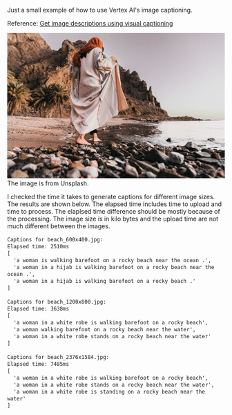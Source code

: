 Just a small example of how to use Vertex AI's image captioning.

Reference: [Get image descriptions using visual captioning](https://cloud.google.com/vertex-ai/docs/generative-ai/image/image-captioning)


![image](./images/beach_600x400.jpg)
The image is from Unsplash. 

I checked the time it takes to generate captions for different image sizes. The results are shown below. The elapsed time includes time to upload and time to process. The elaplsed time difference should be mostly because of the processing. The image size is in kilo bytes and the upload time are not much different between the images.

```
Captions for beach_600x400.jpg:
Elapsed time: 2510ms
[
  'a woman is walking barefoot on a rocky beach near the ocean .',
  'a woman in a hijab is walking barefoot on a rocky beach near the ocean .',
  'a woman in a hijab is walking barefoot on a rocky beach .'
]

Captions for beach_1200x800.jpg:
Elapsed time: 3638ms
[
  'a woman in a white robe is walking barefoot on a rocky beach',
  'a woman walking barefoot on a rocky beach near the water',
  'a woman in a white robe stands on a rocky beach near the water'
]

Captions for beach_2376x1584.jpg:
Elapsed time: 7485ms
[
  'a woman in a white robe is walking barefoot on a rocky beach',
  'a woman in a white robe stands on a rocky beach near the water',
  'a woman in a white robe is standing on a rocky beach near the water'
]
```